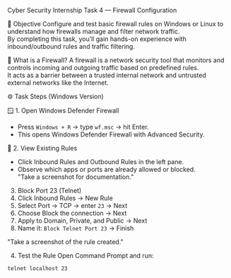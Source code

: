   Cyber Security Internship Task 4 — Firewall Configuration

🧩 Objective
Configure and test basic firewall rules on Windows or Linux to understand how firewalls manage and filter network traffic.  
By completing this task, you’ll gain hands-on experience with inbound/outbound rules and traffic filtering.



🧱 What is a Firewall?
A firewall is a network security tool that monitors and controls incoming and outgoing traffic based on predefined rules.  
It acts as a barrier between a trusted internal network and untrusted external networks like the Internet.



⚙️ Task Steps (Windows Version)

 🪟 1. Open Windows Defender Firewall
- Press `Windows + R` → type `wf.msc` → hit Enter.  
- This opens Windows Defender Firewall with Advanced Security.



 🧾 2. View Existing Rules
- Click Inbound Rules and Outbound Rules in the left pane.  
- Observe which apps or ports are already allowed or blocked.  
    "Take a screenshot for documentation."



 3. Block Port 23 (Telnet)
1. Click Inbound Rules → New Rule  
2. Select Port → TCP → enter `23` → Next  
3. Choose Block the connection → Next  
4. Apply to Domain, Private, and Public → Next  
5. Name it: `Block Telnet Port 23` → Finish

 "Take a screenshot of the rule created."



  4. Test the Rule
Open Command Prompt and run:
```bash
telnet localhost 23
